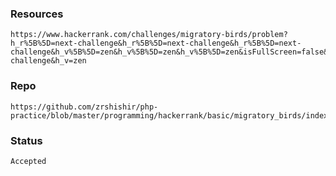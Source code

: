 ### Resources
    https://www.hackerrank.com/challenges/migratory-birds/problem?h_r%5B%5D=next-challenge&h_r%5B%5D=next-challenge&h_r%5B%5D=next-challenge&h_v%5B%5D=zen&h_v%5B%5D=zen&h_v%5B%5D=zen&isFullScreen=false&h_r=next-challenge&h_v=zen

### Repo
    https://github.com/zrshishir/php-practice/blob/master/programming/hackerrank/basic/migratory_birds/index.php

### Status
    Accepted

